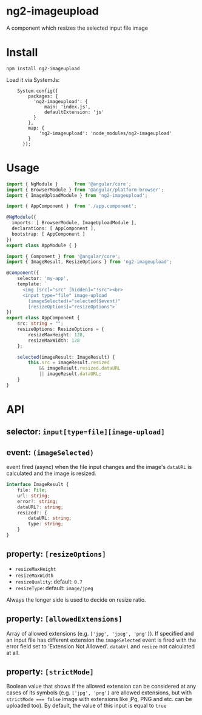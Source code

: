 # ng2-imageupload
A component which resizes the selected input file image

# Install

```
npm install ng2-imageupload
```

Load it via SystemJs:

```
    System.config({
        packages: {        
          'ng2-imageupload': {
              main: 'index.js',
              defaultExtension: 'js'
          }
        },
        map: {
            'ng2-imageupload': 'node_modules/ng2-imageupload'
        }
      });
```

# Usage

```typescript
import { NgModule }      from '@angular/core';
import { BrowserModule } from '@angular/platform-browser';
import { ImageUploadModule } from 'ng2-imageupload';

import { AppComponent }  from './app.component';

@NgModule({
  imports: [ BrowserModule, ImageUploadModule ],
  declarations: [ AppComponent ],
  bootstrap: [ AppComponent ]
})
export class AppModule { }
```

```typescript
import { Component } from '@angular/core';
import { ImageResult, ResizeOptions } from 'ng2-imageupload';

@Component({
    selector: 'my-app',
    template: `
      <img [src]="src" [hidden]="!src"><br>
      <input type="file" image-upload
        (imageSelected)="selected($event)"
        [resizeOptions]="resizeOptions">`
})
export class AppComponent {
    src: string = "";
    resizeOptions: ResizeOptions = {
        resizeMaxHeight: 128,
        resizeMaxWidth: 128
    };

    selected(imageResult: ImageResult) {
        this.src = imageResult.resized
            && imageResult.resized.dataURL
            || imageResult.dataURL;
    }
}
```
# API
## selector: `input[type=file][image-upload]`

## event: `(imageSelected)`
event fired (async) when the file input changes and the image's `dataURL` is calculated and the image is resized.

```typescript
interface ImageResult {
    file: File;
    url: string;
    error?: string;
    dataURL?: string;
    resized?: {
        dataURL: string;
        type: string;
    }
}
```

## property: `[resizeOptions]`

 - `resizeMaxHeight`
 - `resizeMaxWidth`
 - `resizeQuality`: default: `0.7`
 - `resizeType`: default: `image/jpeg` 

Always the longer side is used to decide on resize ratio.

## property: `[allowedExtensions]`
Array of allowed extensions (e.g. `['jpg', 'jpeg', 'png']`). If specified and an input file has different extension the
`imageSelected` event is fired with the error field set to 'Extension Not Allowed'. `dataUrl` and `resize` not calculated
at all.

## property: `[strictMode]`
Boolean value that shows if the allowed extension can be considered at any cases of its symbols (e.g. `['jpg', 'png']`
are allowed extensions, but with `strictMode === false` image with extensions like jPg, PNG and etc. can be uploaded 
too). By default, the value of this input is equal to `true`
